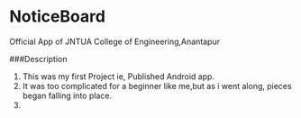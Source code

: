 # NoticeBoard
Official App of JNTUA College of Engineering,Anantapur

###Description
1. This was my first Project ie, Published Android app.
2. It was too complicated for a beginner like me,but as i went along, pieces began falling into place.
3. 

